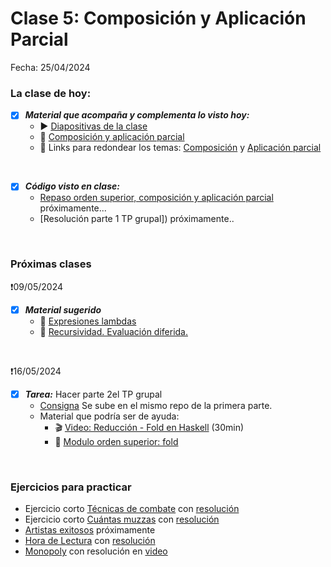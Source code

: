 # Clase 5: Composición y Aplicación Parcial
Fecha: 25/04/2024

### La clase de hoy:
- [x] ***Material que acompaña y complementa lo visto hoy:***
  - ▶ [Diapositivas de la clase](https://docs.google.com/presentation/d/1fu-cpI9OoV_GPfVjC5LErorFzj6JaK83TxiZUolMaOU/edit#slide=id.p)
  - 📄 [Composición y aplicación parcial](https://docs.google.com/document/d/1n7TPE2qRpFSnj95lIZFD-q7Ko_DT9XZLH9_kEkNClrU/edit)
  - 🔗 Links para redondear los temas: [Composición](https://wiki.uqbar.org/wiki/articles/composicion.html) y [Aplicación parcial](https://wiki.uqbar.org/wiki/articles/aplicacion-parcial.html)
 
  
<br>
  
- [x] ***Código visto en clase:***
  - [Repaso orden superior, composición y aplicación parcial]() próximamente...
  - [Resolución parte 1 TP grupal]) próximamente..

 <br>
 
  ### Próximas clases
  ❗09/05/2024
  - [x] ***Material sugerido***
     - 📄 [Expresiones lambdas](https://docs.google.com/document/d/1LKVaZHuJqxf2FcOK17vZjxq0CTT4sohqSsfhWmhQ6ks/edit)
     - 📄 [Recursividad. Evaluación diferida.](https://docs.google.com/document/d/1JOlRcFZ7Ehm9gx_wH77MkhvObcyKS7Wqo4Sm8joMJBM/edit)
  <br>

  ❗16/05/2024
  - [x] ***Tarea:*** Hacer parte 2el TP grupal
     -  [Consigna](https://docs.google.com/document/d/1zS67A3HqG9B_kj-22Rv6kJ3NEjHFJRUG2G-4mzjFmNQ/edit) Se sube en el mismo repo de la primera parte. 
    - Material que podría ser de ayuda:
      - 🎬 [Video: Reducción - Fold en Haskell](https://www.youtube.com/watch?v=veiQkxz59NE) (30min)
      - 📄 [Modulo orden superior: fold](https://docs.google.com/document/d/1Rzsp5A46R_WdC-NJ6_SKrUrtZ6LmR5A52BazE9XPLIc/edit#heading=h.rl22cd8fhvec)

 <br>
 
### Ejercicios para practicar
  - Ejercicio corto [Técnicas de combate](https://github.com/pdepjuevesTT/2024-Bitacoras/blob/main/Codigos/Tecnicas%20de%20combate/README.md) con [resolución](https://github.com/pdepjuevesTT/2024-Bitacoras/blob/main/Codigos/Tecnicas%20de%20combate/codigo.hs)
  - Ejercicio corto [Cuántas muzzas](https://github.com/pdepjuevesTT/2024-Bitacoras/blob/main/Codigos/Muzzas/README.md) con [resolución](https://github.com/pdepjuevesTT/2024-Bitacoras/blob/main/Codigos/Muzzas/codigo.hs)
  - [Artistas exitosos]() próximamente
  - [Hora de Lectura](https://github.com/pdepjuevesTT/2024-Bitacoras/blob/main/Codigos/Hora%20de%20lectura/README.md) con [resolución](https://github.com/pdepjuevesTT/2024-Bitacoras/blob/main/Codigos/Hora%20de%20lectura/HoraDeLectura.hs)
  - [Monopoly](https://docs.google.com/document/d/18FWmeYngha8WlcDgUfYuR4emF6ScEBFIgOlc1UoKQa0/edit) con resolución en [video](https://www.youtube.com/watch?v=lXsX8wsR7AI)
